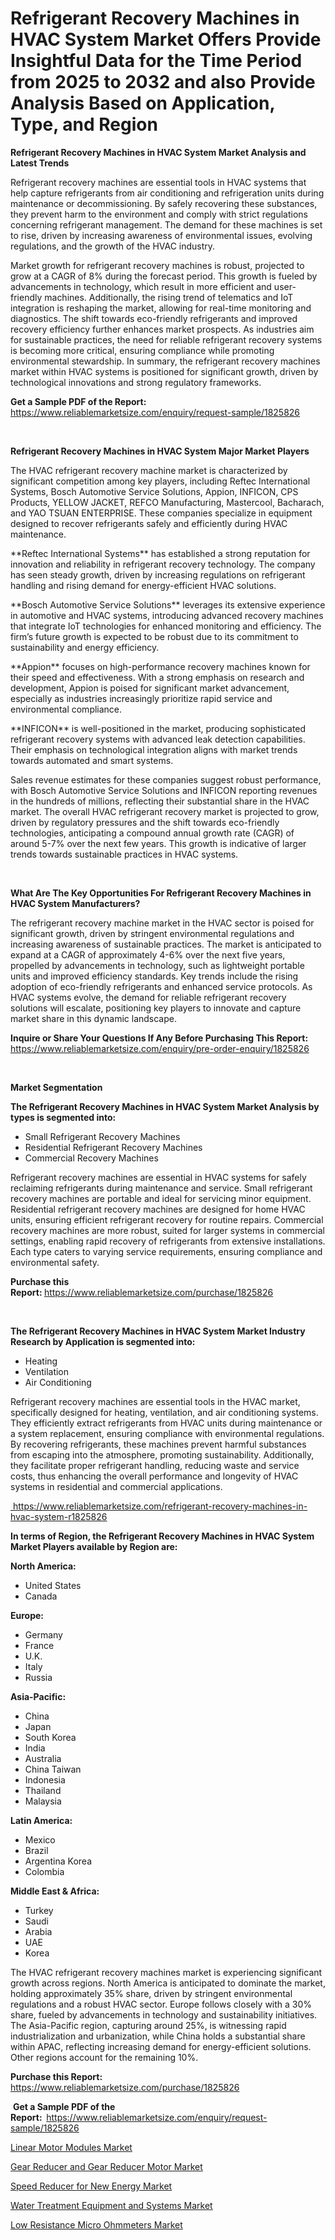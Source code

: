 <p><h1>Refrigerant Recovery Machines in HVAC System Market Offers Provide Insightful Data for the Time Period from 2025 to 2032 and also Provide Analysis Based on Application, Type, and Region</h1></p><p><strong>Refrigerant Recovery Machines in HVAC System Market Analysis and Latest Trends</strong></p>
<p><p>Refrigerant recovery machines are essential tools in HVAC systems that help capture refrigerants from air conditioning and refrigeration units during maintenance or decommissioning. By safely recovering these substances, they prevent harm to the environment and comply with strict regulations concerning refrigerant management. The demand for these machines is set to rise, driven by increasing awareness of environmental issues, evolving regulations, and the growth of the HVAC industry.</p><p>Market growth for refrigerant recovery machines is robust, projected to grow at a CAGR of 8% during the forecast period. This growth is fueled by advancements in technology, which result in more efficient and user-friendly machines. Additionally, the rising trend of telematics and IoT integration is reshaping the market, allowing for real-time monitoring and diagnostics. The shift towards eco-friendly refrigerants and improved recovery efficiency further enhances market prospects. As industries aim for sustainable practices, the need for reliable refrigerant recovery systems is becoming more critical, ensuring compliance while promoting environmental stewardship. In summary, the refrigerant recovery machines market within HVAC systems is positioned for significant growth, driven by technological innovations and strong regulatory frameworks.</p></p>
<p><strong>Get a Sample PDF of the Report:&nbsp;</strong> <a href="https://www.reliablemarketsize.com/enquiry/request-sample/1825826?utm_campaign=1932&utm_medium=2&utm_source=Github&utm_content=ia&utm_term=12042025&utm_id=refrigerant-recovery-machines-in-hvac-system">https://www.reliablemarketsize.com/enquiry/request-sample/1825826</a></p>
<p>&nbsp;</p>
<p><strong>Refrigerant Recovery Machines in HVAC System Major Market Players</strong></p>
<p><p>The HVAC refrigerant recovery machine market is characterized by significant competition among key players, including Reftec International Systems, Bosch Automotive Service Solutions, Appion, INFICON, CPS Products, YELLOW JACKET, REFCO Manufacturing, Mastercool, Bacharach, and YAO TSUAN ENTERPRISE. These companies specialize in equipment designed to recover refrigerants safely and efficiently during HVAC maintenance.</p><p>**Reftec International Systems** has established a strong reputation for innovation and reliability in refrigerant recovery technology. The company has seen steady growth, driven by increasing regulations on refrigerant handling and rising demand for energy-efficient HVAC solutions. </p><p>**Bosch Automotive Service Solutions** leverages its extensive experience in automotive and HVAC systems, introducing advanced recovery machines that integrate IoT technologies for enhanced monitoring and efficiency. The firm’s future growth is expected to be robust due to its commitment to sustainability and energy efficiency.</p><p>**Appion** focuses on high-performance recovery machines known for their speed and effectiveness. With a strong emphasis on research and development, Appion is poised for significant market advancement, especially as industries increasingly prioritize rapid service and environmental compliance.</p><p>**INFICON** is well-positioned in the market, producing sophisticated refrigerant recovery systems with advanced leak detection capabilities. Their emphasis on technological integration aligns with market trends towards automated and smart systems.</p><p>Sales revenue estimates for these companies suggest robust performance, with Bosch Automotive Service Solutions and INFICON reporting revenues in the hundreds of millions, reflecting their substantial share in the HVAC market. The overall HVAC refrigerant recovery market is projected to grow, driven by regulatory pressures and the shift towards eco-friendly technologies, anticipating a compound annual growth rate (CAGR) of around 5-7% over the next few years. This growth is indicative of larger trends towards sustainable practices in HVAC systems.</p></p>
<p>&nbsp;</p>
<p><strong>What Are The Key Opportunities For Refrigerant Recovery Machines in HVAC System Manufacturers?</strong></p>
<p><p>The refrigerant recovery machine market in the HVAC sector is poised for significant growth, driven by stringent environmental regulations and increasing awareness of sustainable practices. The market is anticipated to expand at a CAGR of approximately 4-6% over the next five years, propelled by advancements in technology, such as lightweight portable units and improved efficiency standards. Key trends include the rising adoption of eco-friendly refrigerants and enhanced service protocols. As HVAC systems evolve, the demand for reliable refrigerant recovery solutions will escalate, positioning key players to innovate and capture market share in this dynamic landscape.</p></p>
<p><strong>Inquire or Share Your Questions If Any Before Purchasing This Report:</strong> <a href="https://www.reliablemarketsize.com/enquiry/pre-order-enquiry/1825826?utm_campaign=1932&utm_medium=2&utm_source=Github&utm_content=ia&utm_term=12042025&utm_id=refrigerant-recovery-machines-in-hvac-system">https://www.reliablemarketsize.com/enquiry/pre-order-enquiry/1825826</a></p>
<p>&nbsp;</p>
<p><strong>Market Segmentation</strong></p>
<p><strong>The Refrigerant Recovery Machines in HVAC System Market Analysis by types is segmented into:</strong></p>
<p><ul><li>Small Refrigerant Recovery Machines</li><li>Residential Refrigerant Recovery Machines</li><li>Commercial Recovery Machines</li></ul></p>
<p><p>Refrigerant recovery machines are essential in HVAC systems for safely reclaiming refrigerants during maintenance and service. Small refrigerant recovery machines are portable and ideal for servicing minor equipment. Residential refrigerant recovery machines are designed for home HVAC units, ensuring efficient refrigerant recovery for routine repairs. Commercial recovery machines are more robust, suited for larger systems in commercial settings, enabling rapid recovery of refrigerants from extensive installations. Each type caters to varying service requirements, ensuring compliance and environmental safety.</p></p>
<p><strong>Purchase this Report:&nbsp;</strong><a href="https://www.reliablemarketsize.com/purchase/1825826?utm_campaign=1932&utm_medium=2&utm_source=Github&utm_content=ia&utm_term=12042025&utm_id=refrigerant-recovery-machines-in-hvac-system">https://www.reliablemarketsize.com/purchase/1825826</a></p>
<p>&nbsp;</p>
<p><strong>The Refrigerant Recovery Machines in HVAC System Market Industry Research by Application is segmented into:</strong></p>
<p><ul><li>Heating</li><li>Ventilation</li><li>Air Conditioning</li></ul></p>
<p><p>Refrigerant recovery machines are essential tools in the HVAC market, specifically designed for heating, ventilation, and air conditioning systems. They efficiently extract refrigerants from HVAC units during maintenance or a system replacement, ensuring compliance with environmental regulations. By recovering refrigerants, these machines prevent harmful substances from escaping into the atmosphere, promoting sustainability. Additionally, they facilitate proper refrigerant handling, reducing waste and service costs, thus enhancing the overall performance and longevity of HVAC systems in residential and commercial applications.</p></p>
<p><a href="https://www.reliablemarketsize.com/refrigerant-recovery-machines-in-hvac-system-r1825826?utm_campaign=1932&utm_medium=2&utm_source=Github&utm_content=ia&utm_term=12042025&utm_id=refrigerant-recovery-machines-in-hvac-system">&nbsp;https://www.reliablemarketsize.com/refrigerant-recovery-machines-in-hvac-system-r1825826</a></p>
<p><strong>In terms of Region, the Refrigerant Recovery Machines in HVAC System Market Players available by Region are:</strong></p>
<p>
    <p> <strong> North America: </strong>
        <ul>
            <li>United States</li>
            <li>Canada</li>
        </ul>
        </p> 
    <p> <strong> Europe: </strong>
        <ul>
            <li>Germany</li>
            <li>France</li>
            <li>U.K.</li>
            <li>Italy</li>
            <li>Russia</li>
        </ul>
        </p> 
    <p> <strong> Asia-Pacific: </strong>
        <ul>
            <li>China</li>
            <li>Japan</li>
            <li>South Korea</li>
            <li>India</li>
            <li>Australia</li>
            <li>China Taiwan</li>
            <li>Indonesia</li>
            <li>Thailand</li>
            <li>Malaysia</li>
        </ul>
        </p> 
    <p> <strong> Latin America: </strong>
        <ul>
            <li>Mexico</li>
            <li>Brazil</li>
            <li>Argentina Korea</li>
            <li>Colombia</li>
        </ul>
        </p> 
    <p> <strong> Middle East & Africa: </strong>
        <ul>
            <li>Turkey</li>
            <li>Saudi</li>
            <li>Arabia</li>
            <li>UAE</li>
            <li>Korea</li>
        </ul>
    </p>
    </p>
<p><p>The HVAC refrigerant recovery machines market is experiencing significant growth across regions. North America is anticipated to dominate the market, holding approximately 35% share, driven by stringent environmental regulations and a robust HVAC sector. Europe follows closely with a 30% share, fueled by advancements in technology and sustainability initiatives. The Asia-Pacific region, capturing around 25%, is witnessing rapid industrialization and urbanization, while China holds a substantial share within APAC, reflecting increasing demand for energy-efficient solutions. Other regions account for the remaining 10%.</p></p>
<p><strong>Purchase this Report: </strong><a href="https://www.reliablemarketsize.com/purchase/1825826?utm_campaign=1932&utm_medium=2&utm_source=Github&utm_content=ia&utm_term=12042025&utm_id=refrigerant-recovery-machines-in-hvac-system">https://www.reliablemarketsize.com/purchase/1825826</a></p>
<p>&nbsp;<strong>Get a Sample PDF of the Report:&nbsp;&nbsp;</strong><a href="https://www.reliablemarketsize.com/enquiry/request-sample/1825826?utm_campaign=1932&utm_medium=2&utm_source=Github&utm_content=ia&utm_term=12042025&utm_id=refrigerant-recovery-machines-in-hvac-system">https://www.reliablemarketsize.com/enquiry/request-sample/1825826</a></p>
<p><strong></strong></p>
<p><p><a href="https://github.com/kalsirollija/Market-Research-Report-List-1/blob/main/linear-motor-modules-market.md?utm_campaign=1932&utm_medium=2&utm_source=Github&utm_content=ia&utm_term=12042025&utm_id=refrigerant-recovery-machines-in-hvac-system">Linear Motor Modules Market</a></p><p><a href="https://github.com/aiamekar/Market-Research-Report-List-1/blob/main/gear-reducer-and-gear-reducer-motor-market.md?utm_campaign=1932&utm_medium=2&utm_source=Github&utm_content=ia&utm_term=12042025&utm_id=refrigerant-recovery-machines-in-hvac-system">Gear Reducer and Gear Reducer Motor Market</a></p><p><a href="https://github.com/boudykodumi/Market-Research-Report-List-1/blob/main/speed-reducer-for-new-energy-market.md?utm_campaign=1932&utm_medium=2&utm_source=Github&utm_content=ia&utm_term=12042025&utm_id=refrigerant-recovery-machines-in-hvac-system">Speed Reducer for New Energy Market</a></p><p><a href="https://github.com/vsiljgestel/Market-Research-Report-List-1/blob/main/water-treatment-equipment-and-systems-market.md?utm_campaign=1932&utm_medium=2&utm_source=Github&utm_content=ia&utm_term=12042025&utm_id=refrigerant-recovery-machines-in-hvac-system">Water Treatment Equipment and Systems Market</a></p><p><a href="https://github.com/belhejmawoue/Market-Research-Report-List-1/blob/main/low-resistance-micro-ohmmeters-market.md?utm_campaign=1932&utm_medium=2&utm_source=Github&utm_content=ia&utm_term=12042025&utm_id=refrigerant-recovery-machines-in-hvac-system">Low Resistance Micro Ohmmeters Market</a></p></p>